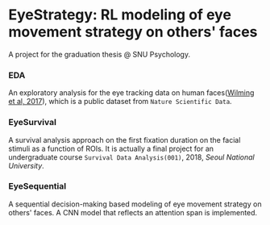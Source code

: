 # EyeStrategy: RL modeling of eye movement strategy on others' faces

A project for the graduation thesis @ SNU Psychology.


### EDA 

An exploratory analysis for the eye tracking data on human faces([Wilming et al, 2017](https://www.nature.com/articles/sdata2016126)), which is a public dataset from `Nature Scientific Data`.

### EyeSurvival

A survival analysis approach on the first fixation duration on the facial stimuli as a function of ROIs. It is actually a final project for an undergraduate course  `Survival Data Analysis(001)`, 2018, *Seoul National University*. 

### EyeSequential

A sequential decision-making based modeling of eye movement strategy on others' faces. A CNN model that reflects an attention span is implemented. 

